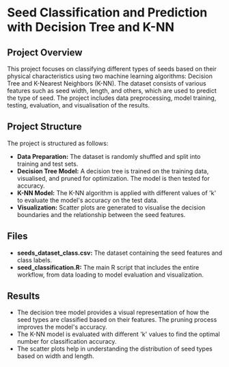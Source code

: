 # Seed Classification and Prediction with Decision Tree and K-NN

## Project Overview
This project focuses on classifying different types of seeds based on their physical characteristics using two machine learning algorithms: Decision Tree and K-Nearest Neighbors (K-NN). The dataset consists of various features such as seed width, length, and others, which are used to predict the type of seed. The project includes data preprocessing, model training, testing, evaluation, and visualisation of the results.

## Project Structure
The project is structured as follows:
- **Data Preparation:** The dataset is randomly shuffled and split into training and test sets.
- **Decision Tree Model:** A decision tree is trained on the training data, visualised, and pruned for optimization. The model is then tested for accuracy.
- **K-NN Model:** The K-NN algorithm is applied with different values of 'k' to evaluate the model's accuracy on the test data.
- **Visualization:** Scatter plots are generated to visualise the decision boundaries and the relationship between the seed features.

## Files
- **seeds_dataset_class.csv:** The dataset containing the seed features and class labels.
- **seed_classification.R:** The main R script that includes the entire workflow, from data loading to model evaluation and visualization.

## Results
- The decision tree model provides a visual representation of how the seed types are classified based on their features. The pruning process improves the model's accuracy.
- The K-NN model is evaluated with different 'k' values to find the optimal number for classification accuracy.
- The scatter plots help in understanding the distribution of seed types based on width and length.
